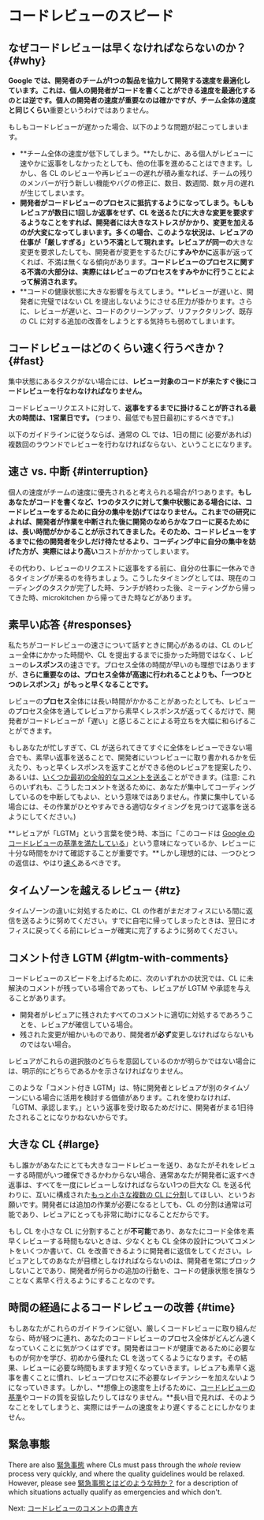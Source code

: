 # コードレビューのスピード



## なぜコードレビューは早くなければならないのか？ {#why}

**Google では、開発者のチームが1つの製品を協力して開発する速度を最適化しています。**これは、個人の開発者がコードを書くことができる速度を最適化するのとは逆です。個人の開発者の速度が重要なのは確かですが、チーム全体の速度と**同じくらい**重要というわけではありません。

もしもコードレビューが遅かった場合、以下のような問題が起こってしまいます。

*   **チーム全体の速度が低下してしまう。**たしかに、ある個人がレビューに速やかに返事をしなかったとしても、他の仕事を進めることはできます。しかし、各 CL のレビューや再レビューの遅れが積み重なれば、チームの残りのメンバーが行う新しい機能やバグの修正に、数日、数週間、数ヶ月の遅れが生じてしまいます。
*   **開発者がコードレビューのプロセスに抵抗するようになってしまう。**もしもレビュアが数日に1回しか返事をせず、CL を送るたびに大きな変更を要求するようなことをすれば、開発者には大きなストレスがかかり、変更を加えるのが大変になってしまいます。多くの場合、このような状況は、レビュアの仕事が「厳しすぎる」という不満として現れます。レビュアが**同一の**大きな変更を要求したしても、開発者が変更をするたびに**すみやかに**返事が返ってくれば、不満は無くなる傾向があります。**コードレビューのプロセスに関する不満の大部分は、実際にはレビューのプロセスをすみやかに行うことによって解消されます。**
*   **コードの健康状態に大きな影響を与えてしまう。**レビューが遅いと、開発者に完璧ではない CL を提出しないようにさせる圧力が掛かります。さらに、レビューが遅いと、コードのクリーンアップ、リファクタリング、既存の CL に対する追加の改善をしようとする気持ちも弱めてしまいます。

## コードレビューはどのくらい速く行うべきか？ {#fast}

集中状態にあるタスクがない場合には、**レビュー対象のコードが来たすぐ後にコードレビューを行なわなければなりません。**

コードレビューリクエストに対して、**返事をするまでに掛けることが許される最大の時間は、1営業日です。** (つまり、最低でも翌日最初にするべきです。)

以下のガイドラインに従うならば、通常の CL では、1日の間に (必要があれば) 複数回のラウンドでレビューを行わなければならない、ということになります。

## 速さ vs. 中断 {#interruption}

個人の速度がチームの速度に優先されると考えられる場合が1つあります。**もしあなたがコードを書くなど、1つのタスクに対して集中状態にある場合には、コードレビューをするために自分の集中を妨げてはなりません。**これまでの研究によれば、開発者が作業を中断された後に開発のなめらかなフローに戻るためには、長い時間がかかることが示されてきました。そのため、コードレビューをするまでに他の開発者を少しだけ待たせるより、コーディング中に自分の集中を妨げた方が、実際には**より高い**コストがかかってしまいます。

その代わり、レビューのリクエストに返事をする前に、自分の仕事に一休みできるタイミングが来るのを待ちましょう。こうしたタイミングとしては、現在のコーディングのタスクが完了した時、ランチが終わった後、ミーティングから帰ってきた時、microkitchen から帰ってきた時などがあります。

## 素早い応答 {#responses}

私たちがコードレビューの速さについて話すときに関心があるのは、CL のレビュー全体にかかった時間や、CL を提出するまでに掛かった時間ではなく、レビューの**レスポンス**の速さです。プロセス全体の時間が早いのも理想ではありますが、**さらに重要なのは、プロセス全体が高速に行われることよりも、「一つひとつのレスポンス」がもっと早くなることです。** 

レビューの**プロセス**全体には長い時間がかかることがあったとしても、レビューのプロセス全体を通してレビュアから素早くレスポンスが返ってくるだけで、開発者がコードレビューが「遅い」と感じることによる苛立ちを大幅に和らげることができます。

もしあなたが忙しすぎて、CL が送られてきてすぐに全体をレビューできない場合でも、素早い返事を送ることで、開発者にいつレビューに取り書かれるかを伝えたり、もっと早くレスポンスを返すことができる他のレビュアを提案したり、あるいは、[いくつか最初の全般的なコメントを送る](navigate.md)ことができます。(注意: これらのいずれも、こうしたコメントを送るために、あなたが集中してコーディングしているのを中断してもよい、という意味ではありません。作業に集中している場合には、その作業がひとやすみできる適切なタイミングを見つけて返事を送るようにしてください。)

**レビュアが「LGTM」という言葉を使う時、本当に「このコードは [Google のコードレビューの基準を満たしている](standard.md)」という意味になっているか、レビューに十分な時間をかけて確認することが重要です。**しかし理想的には、一つひとつの返信は、やはり[速く](#fast)あるべきです。

## タイムゾーンを越えるレビュー {#tz}

タイムゾーンの違いに対処するために、CL の作者がまだオフィスにいる間に返信を送るように努めてください。すでに自宅に帰ってしまったときは、翌日にオフィスに戻ってくる前にレビューが確実に完了するように努めてください。

## コメント付き LGTM {#lgtm-with-comments}

コードレビューのスピードを上げるために、次のいずれかの状況では、CL に未解決のコメントが残っている場合であっても、レビュアが LGTM や承認を与えることがあります。

*   開発者がレビュアに残されたすべてのコメントに適切に対処するであろうことを、レビュアが確信している場合。
*   残された変更が細かいものであり、開発者が**必ず**変更しなければならないものではない場合。

レビュアがこれらの選択肢のどちらを意図しているのかが明らかではない場合には、明示的にどちらであるかを示さなければなりません。

このような「コメント付き LGTM」は、特に開発者とレビュアが別のタイムゾーンにいる場合に活用を検討する価値があります。これを使わなければ、「LGTM、承認します。」という返事を受け取るためだけに、開発者がまる1日待たされることになりかねないからです。

## 大きな CL {#large}

もし誰かがあなたにとても大きなコードレビューを送り、あなたがそれをレビューする時間がいつ確保できるかわからない場合、通常あなたが開発者に返すべき返事は、すべてを一度にレビューしなければならない1つの巨大な CL を送る代わりに、互いに構成された[もっと小さな複数の CL に分割](../developer/small-cls.md)してほしい、というお願いです。開発者には追加の作業が必要になるとしても、CL の分割は通常は可能であり、レビュアにとっても非常に助けになることだからです。

もし CL を小さな CL に分割することが**不可能**であり、あなたにコード全体を素早くレビューする時間もないときは、少なくとも CL 全体の設計についてコメントをいくつか書いて、CL を改善できるように開発者に返信をしてください。レビュアとしてのあなたが目標としなければならないのは、開発者を常にブロックしないことであり、開発者が何らかの追加の行動を、コードの健康状態を損なうことなく素早く行えるようにすることなのです。

## 時間の経過によるコードレビューの改善 {#time}

もしあなたがこれらのガイドラインに従い、厳しくコードレビューに取り組んだなら、時が経つに連れ、あなたのコードレビューのプロセス全体がどんどん速くなっていくことに気がつくはずです。開発者はコードが健康であるために必要なものが何かを学び、初めから優れた CL を送ってくるようになります。その結果、レビューに必要な時間もますます短くなっていきます。レビュアも素早く返事を書くことに慣れ、レビュープロセスに不必要なレイテンシーを加えないようになっていきます。しかし、**想像上の速度を上げるために、[コードレビューの基準](standard.md)やコードの質を妥協したりしてはなりません。**長い目で見れば、そのようなことをしてしまうと、実際にはチームの速度をより遅くすることにしかなりません。

## 緊急事態

There are also [緊急事態](../emergencies.md) where CLs must pass through the
_whole_ review process very quickly, and where the quality guidelines would be
relaxed. However, please see [緊急事態とはどのような時か？](../emergencies.md#what) for
a description of which situations actually qualify as emergencies and which
don't.

Next: [コードレビューのコメントの書き方](comments.md)
